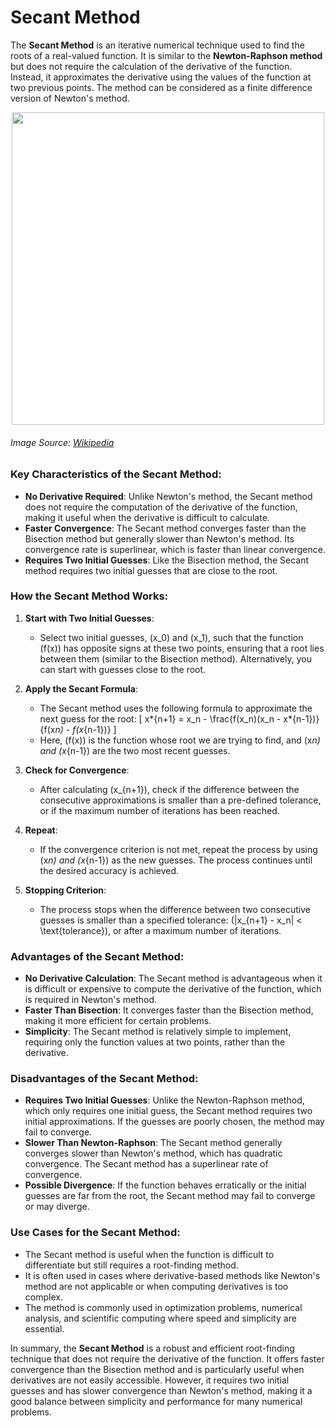 # Secant Method

The **Secant Method** is an iterative numerical technique used to find the roots of a real-valued function. It is similar to the **Newton-Raphson method** but does not require the calculation of the derivative of the function. Instead, it approximates the derivative using the values of the function at two previous points. The method can be considered as a finite difference version of Newton's method.

<div style="background:white; width:500px; height:500px; margin:0 auto;"><img src="https://upload.wikimedia.org/wikipedia/commons/thumb/9/92/Secant_method.svg/1024px-Secant_method.svg.png" height="500px" width="500px"> </div>

###### Image Source: [Wikipedia](https://en.wikipedia.org/wiki/Secant_method)

### Key Characteristics of the Secant Method:

- **No Derivative Required**: Unlike Newton's method, the Secant method does not require the computation of the derivative of the function, making it useful when the derivative is difficult to calculate.
- **Faster Convergence**: The Secant method converges faster than the Bisection method but generally slower than Newton's method. Its convergence rate is superlinear, which is faster than linear convergence.
- **Requires Two Initial Guesses**: Like the Bisection method, the Secant method requires two initial guesses that are close to the root.

### How the Secant Method Works:

1. **Start with Two Initial Guesses**:

   - Select two initial guesses, \(x_0\) and \(x_1\), such that the function \(f(x)\) has opposite signs at these two points, ensuring that a root lies between them (similar to the Bisection method). Alternatively, you can start with guesses close to the root.

2. **Apply the Secant Formula**:

   - The Secant method uses the following formula to approximate the next guess for the root:
     \[
     x*{n+1} = x_n - \frac{f(x_n)(x_n - x*{n-1})}{f(x*n) - f(x*{n-1})}
     \]
   - Here, \(f(x)\) is the function whose root we are trying to find, and \(x*n\) and \(x*{n-1}\) are the two most recent guesses.

3. **Check for Convergence**:

   - After calculating \(x\_{n+1}\), check if the difference between the consecutive approximations is smaller than a pre-defined tolerance, or if the maximum number of iterations has been reached.

4. **Repeat**:

   - If the convergence criterion is not met, repeat the process by using \(x*n\) and \(x*{n-1}\) as the new guesses. The process continues until the desired accuracy is achieved.

5. **Stopping Criterion**:

   - The process stops when the difference between two consecutive guesses is smaller than a specified tolerance: \(|x\_{n+1} - x_n| < \text{tolerance}\), or after a maximum number of iterations.

### Advantages of the Secant Method:

- **No Derivative Calculation**: The Secant method is advantageous when it is difficult or expensive to compute the derivative of the function, which is required in Newton's method.
- **Faster Than Bisection**: It converges faster than the Bisection method, making it more efficient for certain problems.
- **Simplicity**: The Secant method is relatively simple to implement, requiring only the function values at two points, rather than the derivative.

### Disadvantages of the Secant Method:

- **Requires Two Initial Guesses**: Unlike the Newton-Raphson method, which only requires one initial guess, the Secant method requires two initial approximations. If the guesses are poorly chosen, the method may fail to converge.
- **Slower Than Newton-Raphson**: The Secant method generally converges slower than Newton's method, which has quadratic convergence. The Secant method has a superlinear rate of convergence.
- **Possible Divergence**: If the function behaves erratically or the initial guesses are far from the root, the Secant method may fail to converge or may diverge.

### Use Cases for the Secant Method:

- The Secant method is useful when the function is difficult to differentiate but still requires a root-finding method.
- It is often used in cases where derivative-based methods like Newton's method are not applicable or when computing derivatives is too complex.
- The method is commonly used in optimization problems, numerical analysis, and scientific computing where speed and simplicity are essential.

In summary, the **Secant Method** is a robust and efficient root-finding technique that does not require the derivative of the function. It offers faster convergence than the Bisection method and is particularly useful when derivatives are not easily accessible. However, it requires two initial guesses and has slower convergence than Newton's method, making it a good balance between simplicity and performance for many numerical problems.
